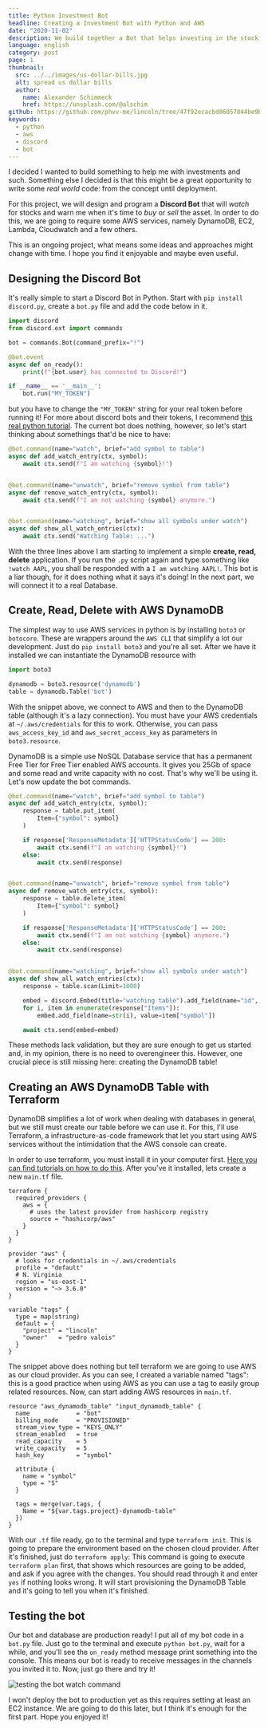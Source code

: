 ```yaml
---
title: Python Investment Bot
headline: Creating a Investment Bot with Python and AWS
date: "2020-11-02"
description: We build together a Bot that helps investing in the stock exchange
language: english
category: post
page: 1
thumbnail:
  src: ../../images/us-dollar-bills.jpg
  alt: spread us dollar bills
  author:
    name: Alexander Schimmeck
    href: https://unsplash.com/@alschim
github: https://github.com/phvv-me/lincoln/tree/47f92ecacbd06057844be9bb1ef6ec4009dc65da
keywords:
  - python
  - aws
  - discord
  - bot
---
```


I decided I wanted to build something to help me with investments and such. Something else I decided is that this might be a great opportunity to write some _real world_ code: from the concept until deployment.

For this project, we will design and program a **Discord Bot** that will _watch_ for stocks and warn me when it's time to _buy_ or _sell_ the asset. In order to do this, we are going to require some AWS services, namely DynamoDB, EC2, Lambda, Cloudwatch and a few others.

This is an ongoing project, what means some ideas and approaches might change with time. I hope you find it enjoyable and maybe even useful.

## Designing the Discord Bot

It's really simple to start a Discord Bot in Python. Start with `pip install discord.py`, create a `bot.py` file and add the code below in it.

```python
import discord
from discord.ext import commands

bot = commands.Bot(command_prefix="!")

@bot.event
async def on_ready():
    print(f"{bot.user} has connected to Discord!")

if __name__ == '__main__':
    bot.run("MY_TOKEN")
```

but you have to change the `"MY_TOKEN"` string for your real token before running it! For more about discord bots and their tokens, I recommend [this real python tutorial](https://realpython.com/how-to-make-a-discord-bot-python/). The current bot does nothing, however, so let's start thinking about somethings that'd be nice to have:

```python
@bot.command(name="watch", brief="add symbol to table")
async def add_watch_entry(ctx, symbol):
    await ctx.send(f"I am watching {symbol}!")


@bot.command(name="unwatch", brief="remove symbol from table")
async def remove_watch_entry(ctx, symbol):
    await ctx.send(f"I am not watching {symbol} anymore.")


@bot.command(name="watching", brief="show all symbols under watch")
async def show_all_watch_entries(ctx):
    await ctx.send("Watching Table: ...")
```

With the three lines above I am starting to implement a simple **create, read, delete** application. If you run the `.py` script again and type something like `!watch AAPL`, you shall be responded with a `I am watching AAPL!`. This bot is a liar though, for it does nothing what it says it's doing! In the next part, we will connect it to a real Database.

## Create, Read, Delete with AWS DynamoDB

The simplest way to use AWS services in python is by installing `boto3` or `botocore`. These are wrappers around the `AWS CLI` that simplify a lot our development. Just do `pip install boto3` and you're all set. After we have it installed we can instantiate the DynamoDB resource with

```python
import boto3

dynamodb = boto3.resource('dynamodb')
table = dynamodb.Table('bot')
```

With the snippet above, we connect to AWS and then to the DynamoDB table (although it's a lazy connection). You must have your AWS credentials at `~/.aws/credentials` for this to work. Otherwise, you can pass `aws_access_key_id` and `aws_secret_access_key` as parameters in `boto3.resource`.

DynamoDB is a simple use NoSQL Database service that has a permanent Free Tier for Free Tier enabled AWS accounts. It gives you 25Gb of space and some read and write capacity with no cost. That's why we'll be using it. Let's now update the bot commands.

```python
@bot.command(name="watch", brief="add symbol to table")
async def add_watch_entry(ctx, symbol):
    response = table.put_item(
        Item={"symbol": symbol}
    )

    if response['ResponseMetadata']['HTTPStatusCode'] == 200:
        await ctx.send(f"I am watching {symbol}!")
    else:
        await ctx.send(response)


@bot.command(name="unwatch", brief="remove symbol from table")
async def remove_watch_entry(ctx, symbol):
    response = table.delete_item(
        Item={"symbol": symbol}
    )

    if response['ResponseMetadata']['HTTPStatusCode'] == 200:
        await ctx.send(f"I am not watching {symbol} anymore.")
    else:
        await ctx.send(response)


@bot.command(name="watching", brief="show all symbols under watch")
async def show_all_watch_entries(ctx):
    response = table.scan(Limit=1000)

    embed = discord.Embed(title="watching table").add_field(name="id", value="symbol")
    for i, item in enumerate(response["Items"]):
        embed.add_field(name=str(i), value=item["symbol"])

    await ctx.send(embed=embed)
```

These methods lack validation, but they are sure enough to get us started and, in my opinion, there is no need to overengineer this. However, one crucial piece is still missing here: creating the DynamoDB table!

## Creating an AWS DynamoDB Table with Terraform

DynamoDB simplifies a lot of work when dealing with databases in general, but we still must create our table before we can use it. For this, I'll use Terraform, a infrastructure-as-code framework that let you start using AWS services without the intimidation that the AWS console can create.

In order to use terraform, you must install it in your computer first. [Here you can find tutorials on how to do this](https://www.terraform.io/downloads.html). After you've it installed, lets create a new `main.tf` file.

```t
terraform {
  required_providers {
    aws = {
      # uses the latest provider from hashicorp registry
      source = "hashicorp/aws"
    }
  }
}

provider "aws" {
  # looks for credentials in ~/.aws/credentials
  profile = "default"
  # N. Virginia
  region = "us-east-1"
  version = "~> 3.6.0"
}

variable "tags" {
  type = map(string)
  default = {
    "project" = "lincoln"
    "owner"   = "pedro valois"
  }
}
```

The snippet above does nothing but tell terraform we are going to use AWS as our cloud provider. As you can see, I created a variable named "tags": this is a good practice when using AWS as you can use a tag to easily group related resources. Now, can start adding AWS resources in `main.tf`.

```t
resource "aws_dynamodb_table" "input_dynamodb_table" {
  name             = "bot"
  billing_mode     = "PROVISIONED"
  stream_view_type = "KEYS_ONLY"
  stream_enabled   = true
  read_capacity    = 5
  write_capacity   = 5
  hash_key         = "symbol"

  attribute {
    name = "symbol"
    type = "S"
  }

  tags = merge(var.tags, {
    Name = "${var.tags.project}-dynamodb-table"
  })
}
```

With our `.tf` file ready, go to the terminal and type `terraform init`. This is going to prepare the environment based on the chosen cloud provider. After it's finished, just do `terraform apply`: This command is going to execute `terraform plan` first, that shows which resources are going to be added, and ask if you agree with the changes. You should read through it and enter `yes` if nothing looks wrong. It will start provisioning the DynamoDB Table and it's going to tell you when it's finished.

## Testing the bot

<!-- <Folder commit="link" /> -->

Our bot and database are production ready! I put all of my bot code in a `bot.py` file. Just go to the terminal and execute `python bot.py`, wait for a while, and you'll see the `on_ready` method message print something into the console. This means our bot is ready to receive messages in the channels you invited it to. Now, just go there and try it!

![testing the bot watch command](./images/bot-01.png)

I won't deploy the bot to production yet as this requires setting at least an EC2 instance. We are going to do this later, but I think it's enough for the first part. Hope you enjoyed it!
